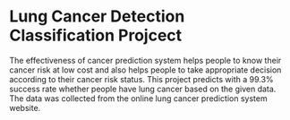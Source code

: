 # Lung Cancer Detection Classification Projcect


The effectiveness of cancer prediction system helps people to know their cancer risk at low cost and also helps people to take appropriate decision according to their cancer risk status. This project predicts with a 99.3% success rate whether people have lung cancer based on the given data. The data was collected from the online lung cancer prediction system website.
